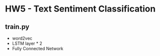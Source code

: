 # HW5 - Text Sentiment Classification

## train.py

- word2vec
- LSTM layer * 2
- Fully Connected Network


